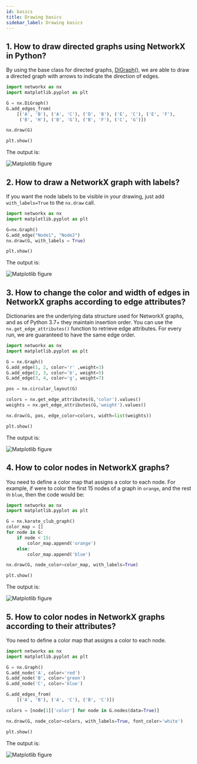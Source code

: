 ```yaml
---
id: basics
title: Drawing basics
sidebar_label: Drawing basics
---
```


## 1. How to draw directed graphs using NetworkX in Python?

By using the base class for directed graphs, [DiGraph](https://networkx.org/documentation/stable//reference/classes/digraph.html)(), 
we are able to draw a directed graph with arrows to indicate the direction of edges.

```python
import networkx as nx
import matplotlib.pyplot as plt

G = nx.DiGraph()
G.add_edges_from(
    [('A', 'B'), ('A', 'C'), ('D', 'B'), ('E', 'C'), ('E', 'F'),
     ('B', 'H'), ('B', 'G'), ('B', 'F'), ('C', 'G')])

nx.draw(G)

plt.show()
```

The output is:

![Matplotlib figure](/img/visualization/visualization-basics-matplotlib-1.png)

## 2. How to draw a NetworkX graph with labels?

If you want the node labels to be visible in your drawing, just add `with_labels=True` to the `nx.draw` call.

```python
import networkx as nx
import matplotlib.pyplot as plt

G=nx.Graph()
G.add_edge("Node1", "Node2")
nx.draw(G, with_labels = True)

plt.show()
```

The output is:

![Matplotlib figure](/img/visualization/visualization-basics-matplotlib-2.png)

## 3. How to change the color and width of edges in NetworkX graphs according to edge attributes?

Dictionaries are the underlying data structure used for NetworkX graphs, and as of Python 3.7+ they maintain insertion order. 
You can use the `nx.get_edge_attributes()` function to retrieve edge attributes. For every run, we are guaranteed to have the same edge order.

```python
import networkx as nx
import matplotlib.pyplot as plt

G = nx.Graph()
G.add_edge(1, 2, color='r' ,weight=3)
G.add_edge(2, 3, color='b', weight=5)
G.add_edge(3, 4, color='g', weight=7)

pos = nx.circular_layout(G)

colors = nx.get_edge_attributes(G,'color').values()
weights = nx.get_edge_attributes(G,'weight').values()

nx.draw(G, pos, edge_color=colors, width=list(weights))

plt.show()
```

The output is:

![Matplotlib figure](/img/visualization/visualization-basics-matplotlib-3.png)

## 4. How to color nodes in NetworkX graphs?

You need to define a color map that assigns a color to each node.
For example, if were to color the first 15 nodes of a graph in `orange`, and the rest in `blue`, then the code would be:

```python
import networkx as nx
import matplotlib.pyplot as plt

G = nx.karate_club_graph()
color_map = []
for node in G:
    if node < 15:
        color_map.append('orange')
    else: 
        color_map.append('blue')      

nx.draw(G, node_color=color_map, with_labels=True)

plt.show()
```

The output is:

![Matplotlib figure](/img/visualization/visualization-basics-matplotlib-4.png)

## 5. How to color nodes in NetworkX graphs according to their attributes?

You need to define a color map that assigns a color to each node.

```python
import networkx as nx
import matplotlib.pyplot as plt

G = nx.Graph()
G.add_node('A', color='red')
G.add_node('B', color='green')
G.add_node('C', color='blue')

G.add_edges_from(
    [('A', 'B'), ('A', 'C'), ('B', 'C')])

colors = [node[1]['color'] for node in G.nodes(data=True)]

nx.draw(G, node_color=colors, with_labels=True, font_color='white')

plt.show()
```

The output is:

![Matplotlib figure](/img/visualization/visualization-basics-matplotlib-5.png)
